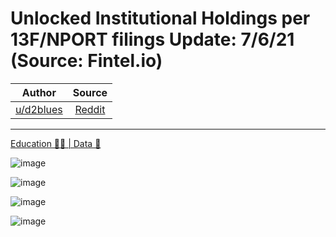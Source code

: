 Unlocked Institutional Holdings per 13F/NPORT filings Update: 7/6/21 (Source: Fintel.io)
========================================================================================

| Author       | Source       | 
| :-------------: |:-------------:|
|  [u/d2blues](https://www.reddit.com/user/d2blues/) | [Reddit](https://www.reddit.com/r/Superstonk/comments/of7smj/unlocked_institutional_holdings_per_13fnport/) | 

---

[Education 👨‍🏫 | Data 🔢](https://www.reddit.com/r/Superstonk/search?q=flair_name%3A%22Education%20%F0%9F%91%A8%E2%80%8D%F0%9F%8F%AB%20%7C%20Data%20%F0%9F%94%A2%22&restrict_sr=1)

![image](https://user-images.githubusercontent.com/82035192/124756268-44a84200-defa-11eb-9d96-5e14383947ee.png)

![image](https://user-images.githubusercontent.com/82035192/124756286-4a9e2300-defa-11eb-9f47-cb4de2e2b251.png)

![image](https://user-images.githubusercontent.com/82035192/124756299-4f62d700-defa-11eb-910d-f4fe350efc69.png)

![image](https://user-images.githubusercontent.com/82035192/124756312-538ef480-defa-11eb-8cc9-ca0e0007b67f.png)



